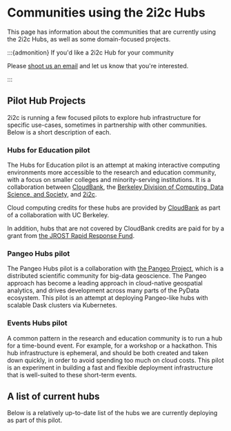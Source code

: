 # Communities using the 2i2c Hubs

This page has information about the communities that are currently using the 2i2c Hubs, as well as some domain-focused projects.

:::{admonition} If you'd like a 2i2c Hub for your community

Please [shoot us an email](mailto:hello@2i2c.org) and let us know that you're interested.

:::

## Pilot Hub Projects

2i2c is running a few focused pilots to explore hub infrastructure for specific use-cases, sometimes in partnership with other communities. Below is a short description of each.

### Hubs for Education pilot

The Hubs for Education pilot is an attempt at making interactive computing environments more accessible to the research and education community, with a focus on smaller colleges and minority-serving institutions. It is a collaboration between [CloudBank](https://www.cloudbank.org/), the [Berkeley Division of Computing, Data Science, and Society](https://data.berkeley.edu/dsep), and [2i2c](https://2i2c.org).

Cloud computing credits for these hubs are provided by [CloudBank](https://www.cloudbank.org/) as part of a collaboration with UC Berkeley.

In addition, hubs that are not covered by CloudBank credits are paid for by a grant from [the JROST Rapid Response Fund](https://investinopen.org/blog/jrost-rapid-response-fund-awardees/).


### Pangeo Hubs pilot

The Pangeo Hubs pilot is a collaboration with [the Pangeo Project](https://pangeo.io/), which is a distributed scientific community for big-data geoscience.
The Pangeo approach has become a leading approach in cloud-native geospatial analytics, and drives development across many parts of the PyData ecosystem.
This pilot is an attempt at deploying Pangeo-like hubs with scalable Dask clusters via Kubernetes.


### Events Hubs pilot

A common pattern in the research and education community is to run a hub for a time-bound event.
For example, for a workshop or a hackathon.
This hub infrastructure is ephemeral, and should be both created and taken down quickly, in order to avoid spending too much on cloud costs.
This pilot is an experiment in building a fast and flexible deployment infrastructure that is well-suited to these short-term events.


## A list of current hubs

Below is a relatively up-to-date list of the hubs we are currently deploying as part of this pilot.

```{include} ../_build/hubs-table.txt
```
